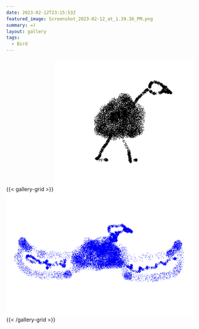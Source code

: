 ```yaml
---
date: 2023-02-12T23:15:53Z
featured_image: Screenshot_2023-02-12_at_1.39.36_PM.png
summary: =)
layout: gallery
tags:
  - Bird
---
```

{{< gallery-grid >}}
![Screenshot_2023-02-12_at_1.39.36_PM.png](Screenshot_2023-02-12_at_1.39.36_PM.png)
![Screenshot_2023-02-12_at_3.07.32_PM.png](Screenshot_2023-02-12_at_3.07.32_PM.png)
{{< /gallery-grid >}}
